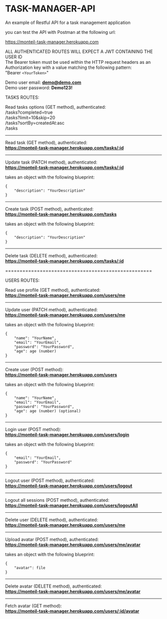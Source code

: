 TASK-MANAGER-API
================

An example of Restful API for a task management application

you can test the API with Postman at the following url:

https://monteil-task-manager.herokuapp.com


ALL AUTHENTICATED ROUTES WILL EXPECT A JWT CONTAINING THE USER ID <br>
The Bearer token must be used within the HTTP request headers as an Authorization key with a value matching the following pattern: <br>
"Bearer ``<YourToken>``"

Demo user email: **demo@demo.com** <br>
Demo user password: **Demo123!** <br>

TASKS ROUTES:

Read tasks options (GET method), authenticated: <br>
/tasks?completed=true <br>
/tasks?limit=10&skip=20 <br>
/tasks?sortBy=createdAt:asc <br>
/tasks <br>

--------------------------------------------------

Read task (GET method), authenticated: <br>
**https://monteil-task-manager.herokuapp.com/tasks/:id**

--------------------------------------------------

Update task (PATCH method), authenticated: <br>
**https://monteil-task-manager.herokuapp.com/tasks/:id**

takes an object with the following blueprint: <br>
```
{
    "description": "YourDescription"
}
```

--------------------------------------------------


Create task (POST method), authenticated: <br>
**https://monteil-task-manager.herokuapp.com/tasks**

takes an object with the following blueprint: <br>
```
{
    "description": "YourDescription"
}
```
--------------------------------------------------

Delete task (DELETE method), authenticated: <br>
**https://monteil-task-manager.herokuapp.com/tasks/:id**


===================================================


USERS ROUTES:

Read use profile (GET method), authenticated: <br>
**https://monteil-task-manager.herokuapp.com/users/me**


--------------------------------------------------

Update user (PATCH method), authenticated: <br>
**https://monteil-task-manager.herokuapp.com/users/me**

takes an object with the following blueprint: <br>
```
{
    "name": "YourName",
    "email": "YourEmail",
    "password": "YourPassword",
    "age": age (number)
}
```

--------------------------------------------------

Create user (POST method): <br>
**https://monteil-task-manager.herokuapp.com/users**

takes an object with the following blueprint: <br>
```
{
    "name": "YourName",
    "email": "YourEmail",
    "password": "YourPassword",
    "age": age (number) (optional)
}
```

--------------------------------------------------

Login user (POST method): <br>
**https://monteil-task-manager.herokuapp.com/users/login**


takes an object with the following blueprint: <br>
```
{
    "email": "YourEmail",
    "password": "YourPassword"
}
```
--------------------------------------------------

Logout user (POST method), authenticated: <br>
**https://monteil-task-manager.herokuapp.com/users/logout**

--------------------------------------------------

Logout all sessions (POST method), authenticated: <br>
**https://monteil-task-manager.herokuapp.com/users/logoutAll**


--------------------------------------------------

Delete user (DELETE method), authenticated: <br>
**https://monteil-task-manager.herokuapp.com/users/me**

--------------------------------------------------

Upload avatar (POST method), authenticated: <br>
**https://monteil-task-manager.herokuapp.com/users/me/avatar**

takes an object with the following blueprint: <br>
```
{
    "avatar": file
}
```
--------------------------------------------------

Delete avatar (DELETE method), authenticated: <br>
**https://monteil-task-manager.herokuapp.com/users/me/avatar**

--------------------------------------------------

Fetch avatar (GET method): <br>
**https://monteil-task-manager.herokuapp.com/users/:id/avatar**

